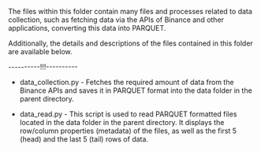 The files within this folder contain many files and processes related to data collection, such as fetching data via the APIs of Binance and other applications, converting this data into PARQUET.

Additionally, the details and descriptions of the files contained in this folder are available below.

----------!!!----------

- data_collection.py -  Fetches the required amount of data from the Binance APIs and saves it in PARQUET format into the data folder in the parent directory.

- data_read.py - This script is used to read PARQUET formatted files located in the data folder in the parent directory. It displays the row/column properties (metadata) of the files, as well as the first 5 (head) and the last 5 (tail) rows of data.
